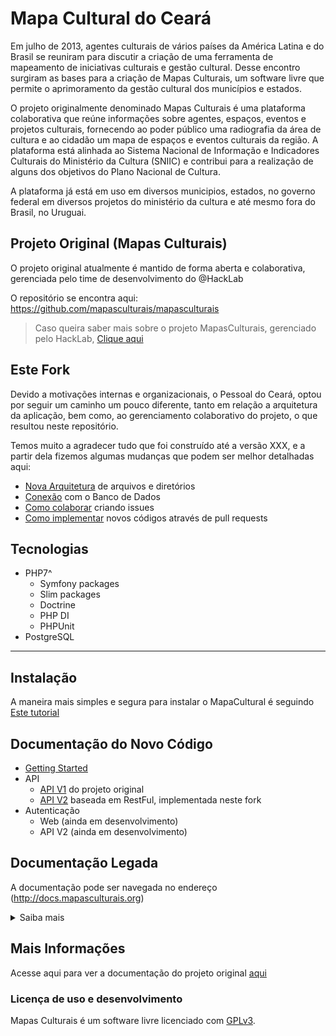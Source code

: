 # Mapa Cultural do Ceará

Em julho de 2013, agentes culturais de vários países da América Latina e do Brasil se reuniram para discutir a criação de uma ferramenta de mapeamento de iniciativas culturais e gestão cultural. Desse encontro surgiram as bases para a criação de Mapas Culturais, um software livre que permite o aprimoramento da gestão cultural dos municípios e estados.

O projeto originalmente denominado Mapas Culturais é uma plataforma colaborativa que reúne informações sobre agentes, espaços, eventos e projetos culturais, fornecendo ao poder público uma radiografia da área de cultura e ao cidadão um mapa de espaços e eventos culturais da região. A plataforma está alinhada ao Sistema Nacional de Informação e Indicadores Culturais do Ministério da Cultura (SNIIC) e contribui para a realização de alguns dos objetivos do Plano Nacional de Cultura.

A plataforma já está em uso em diversos municipios, estados, no governo federal em diversos projetos do ministério da cultura e até mesmo fora do Brasil, no Uruguai. 

## Projeto Original (Mapas Culturais)
O projeto original atualmente é mantido de forma aberta e colaborativa, gerenciada pelo time de desenvolvimento do @HackLab

O repositório se encontra aqui: <https://github.com/mapasculturais/mapasculturais>

> Caso queira saber mais sobre o projeto MapasCulturais, gerenciado pelo HackLab, [Clique aqui](https://github.com/mapasculturais/mapasculturais/README.md)

## Este Fork
Devido a motivações internas e organizacionais, o Pessoal do Ceará, optou por seguir um caminho um pouco diferente, tanto em relação a arquitetura da aplicação, bem como, ao gerenciamento colaborativo do projeto, o que resultou neste repositório.

Temos muito a agradecer tudo que foi construído até a versão XXX, e a partir dela fizemos algumas mudanças que podem ser melhor detalhadas aqui:

- [Nova Arquitetura](./app/README.md) de arquivos e diretórios
- [Conexão](./app/README.md) com o Banco de Dados
- [Como colaborar](./help/CREATE-ISSUES.md) criando issues
- [Como implementar](./app/CREATE-PULL-REQUESTS.md) novos códigos através de pull requests

## Tecnologias

- PHP7^
  - Symfony packages
  - Slim packages
  - Doctrine
  - PHP DI
  - PHPUnit
- PostgreSQL

---

## Instalação
A maneira mais simples e segura para instalar o MapaCultural é seguindo [Este tutorial](./help/INSTALL.md)

## Documentação do Novo Código

- [Getting Started](./app/README.md)
- API
  - [API V1](https://mapacultural.secult.ce.gov.br/mapas/docs/v1) do projeto original
  - [API V2](https://mapacultural.secult.ce.gov.br/mapas/docs/v2) baseada em RestFul, implementada neste fork
- Autenticação
  - Web (ainda em desenvolvimento)
  - API V2 (ainda em desenvolvimento)

## Documentação Legada

A documentação pode ser navegada no endereço (http://docs.mapasculturais.org)

<details>
<summary>Saiba mais</summary>

Toda documentação da aplicação está na pasta [documentation](documentation). Principais referências:
- [API](http://docs.mapasculturais.org/apidoc/index.html?doctype=api)
- [API - exemplos](documentation/docs/mc_config_api.md)
- [Guia do desenvolvedor](documentation/docs/mc_developer_guide.md)
- [Como contribuir](documentation/docs/mc_developer_contribute.md)
- [Desenvolver um novo tema](documentation/docs/mc_developer_theme.md)
- [Importação de arquivos de dados geoespaciais (Shapefiles)](documentation/docs/mc_deploy_shapefiles.md)
- [Deploy diretamente no sistema operacional](https://docs.mapasculturais.org/mc_deploy/) - **NÃO RECOMENDADO**
- [Habilitar um novo tema](documentation/docs/mc_deploy_theme.md)
</details>


## Mais Informações

Acesse aqui para ver a documentação do projeto original [aqui](./help/README.md)


### Licença de uso e desenvolvimento

Mapas Culturais é um software livre licenciado com [GPLv3](http://gplv3.fsf.org). 

